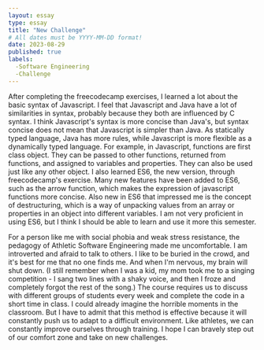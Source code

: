 ```yaml
---
layout: essay
type: essay
title: "New Challenge"
# All dates must be YYYY-MM-DD format!
date: 2023-08-29
published: true
labels:
  -Software Engineering
  -Challenge
---
```


After completing the freecodecamp exercises, I learned a lot about the basic syntax of Javascript. I feel that Javascript and Java have a lot of similarities in syntax, probably because they both are influenced by C syntax. I think Javascript's syntax is more concise than Java's, but syntax concise does not mean that Javascript is simpler than Java.  As statically typed language, Java has more rules, while Javascript is more flexible as a dynamically typed language. For example, in Javascript, functions are first class object. They can be passed to other functions, returned from functions, and assigned to variables and properties. They can also be used just like any other object. I also learned ES6, the new version, through freecodecamp's exercise. Many new features have been added to ES6, such as the arrow function, which makes the expression of javascript functions more concise.  Also new in ES6 that impressed me is the concept of destructuring, which is a way of unpacking values from an array or properties in an object into different variables. I am not very proficient in using ES6, but I think I should be able to learn and use it more this semester.

For a person like me with social phobia and weak stress resistance, the pedagogy of Athletic Software Engineering made me uncomfortable.  I am introverted and afraid to talk to others. I like to be buried in the crowd, and it's best for me that no one finds me.  And when I'm nervous, my brain will shut down. (I still remember when I was a kid, my mom took me to a singing competition - I sang two lines with a shaky voice, and then I froze and completely forgot the rest of the song.) The course requires us to discuss with different groups of students every week and complete the code in a short time in class. I could already imagine the horrible moments in the classroom. But I have to admit that this method is effective because it will constantly push us to adapt to a difficult environment. Like athletes, we can constantly improve ourselves through training. I hope I can bravely step out of our comfort zone and take on new challenges.
